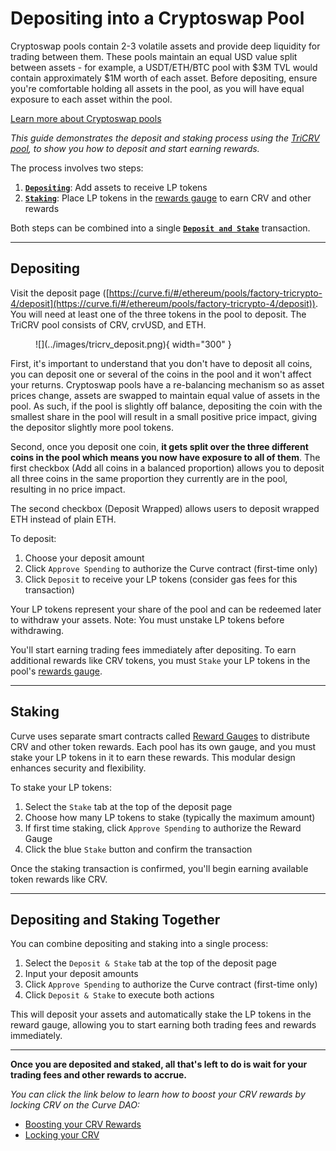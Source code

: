 <h1>Depositing into a Cryptoswap Pool</h1>

Cryptoswap pools contain 2-3 volatile assets and provide deep liquidity for trading between them. These pools maintain an equal USD value split between assets - for example, a USDT/ETH/BTC pool with $3M TVL would contain approximately $1M worth of each asset. Before depositing, ensure you're comfortable holding all assets in the pool, as you will have equal exposure to each asset within the pool.

[Learn more about Cryptoswap pools](./overview.md)

*This guide demonstrates the deposit and staking process using the [TriCRV pool](https://curve.fi/#/ethereum/pools/factory-tricrypto-4/deposit), to show you how to deposit and start earning rewards.*

The process involves two steps:

1. [**`Depositing`**](#depositing): Add assets to receive LP tokens
2. [**`Staking`**](#staking): Place LP tokens in the [rewards gauge](../reward-gauges/overview.md) to earn CRV and other rewards

Both steps can be combined into a single [**`Deposit and Stake`**](#depositing-and-staking-together) transaction.

---

## **Depositing**

Visit the deposit page ([https://curve.fi/#/ethereum/pools/factory-tricrypto-4/deposit](https://curve.fi/#/ethereum/pools/factory-tricrypto-4/deposit)). You will need at least one of the three tokens in the pool to deposit. The TriCRV pool consists of CRV, crvUSD, and ETH.

<figure markdown>
  ![](../images/tricrv_deposit.png){ width="300" }
  <figcaption></figcaption>
</figure>

First, it's important to understand that you don't have to deposit all coins, you can deposit one or several of the coins in the pool and it won't affect your returns. Cryptoswap pools have a re-balancing mechanism so as asset prices change, assets are swapped to maintain equal value of assets in the pool.  As such, if the pool is slightly off balance, depositing the coin with the smallest share in the pool will result in a small positive price impact, giving the depositor slightly more pool tokens.

Second, once you deposit one coin, **it gets split over the three different coins in the pool which means you now have exposure to all of them**. The first checkbox (Add all coins in a balanced proportion) allows you to deposit all three coins in the same proportion they currently are in the pool, resulting in no price impact.

The second checkbox (Deposit Wrapped) allows users to deposit wrapped ETH instead of plain ETH.

To deposit:

1. Choose your deposit amount
2. Click `Approve Spending` to authorize the Curve contract (first-time only)
3. Click `Deposit` to receive your LP tokens (consider gas fees for this transaction)

Your LP tokens represent your share of the pool and can be redeemed later to withdraw your assets. Note: You must unstake LP tokens before withdrawing.

You'll start earning trading fees immediately after depositing. To earn additional rewards like CRV tokens, you must `Stake` your LP tokens in the pool's [rewards gauge](../reward-gauges/overview.md).

---

## **Staking**

Curve uses separate smart contracts called [Reward Gauges](../reward-gauges/overview.md) to distribute CRV and other token rewards. Each pool has its own gauge, and you must stake your LP tokens in it to earn these rewards. This modular design enhances security and flexibility.

To stake your LP tokens:

1. Select the `Stake` tab at the top of the deposit page
2. Choose how many LP tokens to stake (typically the maximum amount)
3. If first time staking, click `Approve Spending` to authorize the Reward Gauge
4. Click the blue `Stake` button and confirm the transaction

Once the staking transaction is confirmed, you'll begin earning available token rewards like CRV.

---

## Depositing and Staking Together

You can combine depositing and staking into a single process:

1. Select the `Deposit & Stake` tab at the top of the deposit page
2. Input your deposit amounts
3. Click `Approve Spending` to authorize the Curve contract (first-time only)
4. Click `Deposit & Stake` to execute both actions

This will deposit your assets and automatically stake the LP tokens in the reward gauge, allowing you to start earning both trading fees and rewards immediately.

---

**Once you are deposited and staked, all that's left to do is wait for your trading fees and other rewards to accrue.**

*You can click the link below to learn how to boost your CRV rewards by locking CRV on the Curve DAO:*

- [Boosting your CRV Rewards](../reward-gauges/boosting-your-crv-rewards.md)
- [Locking your CRV](../vecrv/locking-your-crv.md)